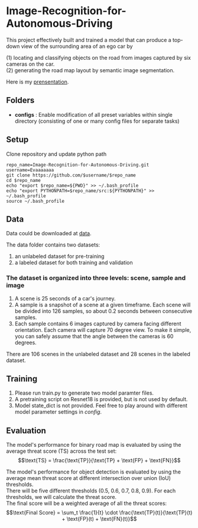 # Image-Recognition-for-Autonomous-Driving
This project effectively built and trained a model that can produce a top-down view of the surrounding area of an ego car by

(1) locating and classifying objects on the road from images captured by six cameras on the car. <br>
(2) generating the road map layout by semantic image segmentation.

Here is my [prensentation](https://docs.google.com/presentation/d/1tINbCsJSMcSCokd-kKIEKPDE8lH12jwAx99CUmpx5ZQ/edit?usp=sharing).

## Folders
- **configs** : Enable modification of all preset variables within single directory (consisting of one or many config files for separate tasks)

## Setup
Clone repository and update python path
```
repo_name=Image-Recognition-for-Autonomous-Driving.git
username=Evaaaaaaa
git clone https://github.com/$username/$repo_name
cd $repo_name
echo "export $repo_name=${PWD}" >> ~/.bash_profile
echo "export PYTHONPATH=$repo_name/src:${PYTHONPATH}" >> ~/.bash_profile
source ~/.bash_profile
```
## Data
Data could be downloaded at [data](https://drive.google.com/file/d/1oq83pFKNxrz-1E06_4YMazTABhSqY5su/view?usp=sharing).

The data folder contains two datasets:

 1. an unlabeled dataset for pre-training<br>
 2. a labeled dataset for both training and validation<br>
 
### The dataset is organized into three levels: scene, sample and image
 1. A scene is 25 seconds of a car's journey.<br>
 2. A sample is a snapshot of a scene at a given timeframe. Each scene will be divided into 126 samples, so about 0.2 seconds between consecutive samples.<br>
 3. Each sample contains 6 images captured by camera facing different orientation. Each camera will capture 70 degree view. To make it simple, you can safely assume that the angle between the cameras is 60 degrees.

There are 106 scenes in the unlabeled dataset and 28 scenes in the labeled dataset.

## Training
1. Please run train.py to generate two model paramter files.
3. A pretraining script on Resnet18 is provided, but is not used by default.
4. Model state_dict is not provided. Feel free to play around with different model parameter settings in *config*.

## Evaluation
The model's performance for binary road map is evaluated by using the average threat score (TS) across the test set:
$$\text{TS} = \frac{\text{TP}}{\text{TP} + \text{FP} + \text{FN}}$$

The model's performance for object detection is evaluated by using the average mean threat score at different intersection over union (IoU) thresholds.<br>
There will be five different thresholds (0.5, 0.6, 0.7, 0.8, 0.9). For each thresholds, we will calculate the threat score. <br>The final score will be a weighted average of all the threat scores:
$$\text{Final Score} = \sum_t \frac{1}{t} \cdot \frac{\text{TP}(t)}{\text{TP}(t) + \text{FP}(t) + \text{FN}(t)}$$

